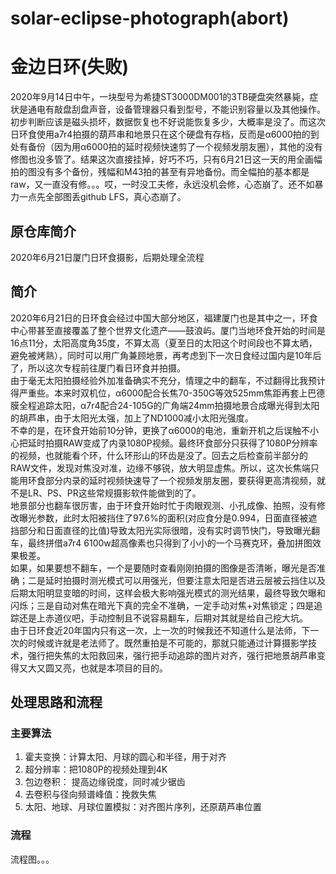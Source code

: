 # solar-eclipse-photograph(abort)
# 金边日环(失败)
2020年9月14日中午，一块型号为希捷ST3000DM001的3TB硬盘突然暴毙，症状是通电有敲盘刮盘声音，设备管理器只看到型号，不能识别容量以及其他操作。初步判断应该是磁头损坏，数据恢复也不好说能恢复多少，大概率是没了。而这次日环食使用a7r4拍摄的葫芦串和地景只在这个硬盘有存档，反而是α6000拍的到处有备份（因为用α6000拍的延时视频快速剪了一个视频发朋友圈），其他的没有修图也没多管了。结果这次直接挂掉，好巧不巧，只有6月21日这一天的用全画幅拍的图没有多个备份，残幅和M43拍的甚至有异地备份。而全幅拍的基本都是raw，又一直没有修。。。哎，一时没工夫修，永远没机会修，心态崩了。还不如暴力一点先全部图丢github LFS，真心态崩了。
## 原仓库简介
2020年6月21日厦门日环食摄影，后期处理全流程
## 简介
2020年6月21日的日环食会经过中国大部分地区，福建厦门也是其中之一，环食中心带甚至直接覆盖了整个世界文化遗产——鼓浪屿。厦门当地环食开始的时间是16点11分，太阳高度角35度，不算太高（夏至日的太阳这个时间段也不算太晒，避免被烤熟），同时可以用广角兼顾地景，再考虑到下一次日食经过国内是10年后了，所以这次专程前往厦门看日环食并拍摄。  
由于毫无太阳拍摄经验外加准备确实不充分，情理之中的翻车，不过翻得比我预计得严重些。本来时双机位，α6000配合长焦70-350G等效525mm焦距再套上巴德膜全程追踪太阳，α7r4配合24-105G的广角端24mm拍摄地景合成曝光得到太阳的胡芦串，由于太阳光太强，加上了ND1000减小太阳光强度。  
不幸的是，在环食开始前10分钟，更换了α6000的电池，重新开机之后误触不小心把延时拍摄RAW变成了内录1080P视频。最终环食部分只获得了1080P分辨率的视频，也就能看个环，什么环形山的环齿是没了。回去之后检查前半部分的RAW文件，发现对焦没对准，边缘不够锐，放大明显虚焦。所以，这次长焦端只能用环食部分内录的延时视频快速导了一个视频发朋友圈，要获得更高清视频，就不是LR、PS、PR这些常规摄影软件能做到的了。  
地景部分也翻车很厉害，由于环食开始时忙于肉眼观测、小孔成像、拍照，没有修改曝光参数，此时太阳被挡住了97.6%的面积(对应食分是0.994，日面直径被遮挡部分和日面直径的比值)导致太阳光实际很暗，没有实时调节快门，导致曝光翻车，最终拼借a7r4 6100w超高像素也只得到了小小的一个马赛克环，叠加拼图效果极差。  
如果，如果要想不翻车，一个是要随时查看刚刚拍摄的图像是否清晰，曝光是否准确；二是延时拍摄时测光模式可以用强光，但要注意太阳是否进云层被云挡住以及后期太阳明显变暗的时间，这样会极大影响强光模式的测光结果，最终导致欠曝和闪烁；三是自动对焦在暗光下真的完全不准确，一定手动对焦+对焦锁定；四是追踪还是上赤道仪吧，手动控制且不说容易翻车，后期对其就是给自己挖大坑。  
由于日环食近20年国内只有这一次，上一次的时候我还不知道什么是法师，下一次的时候或许就是老法师了。既然重拍是不可能的，那就只能通过计算摄影学技术，强行把失焦的太阳救回来，强行把手动追踪的图片对齐，强行把地景胡芦串变得又大又圆又亮，也就是本项目的目的。
## 处理思路和流程
### 主要算法
1. 霍夫变换：计算太阳、月球的圆心和半径，用于对齐
2. 超分辨率：把1080P的视频处理到4K
3. 包边卷积： 提高边缘锐度，同时减少锯齿
4. 去卷积与径向频谱峰值：挽救失焦
5. 太阳、地球、月球位置模拟：对齐图片序列，还原葫芦串位置

### 流程
流程图。。。
